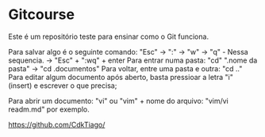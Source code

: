 # Gitcourse


Este é um repositório teste para ensinar como o Git funciona. 

Para salvar algo é o seguinte comando: "Esc" -> ":" -> "w" -> "q" - Nessa sequencia. -> "Esc" + ":wq" + enter
Para entrar numa pasta: "cd" ".nome da pasta" -> "cd .documentos" 
Para voltar, entre uma pasta e outra: "cd .."
Para editar algum documento após aberto, basta pressioar a letra "i" (insert) e escrever o que precisa;

Para abrir um documento: "vi" ou "vim" + nome do arquivo: "vim/vi readm.md" por exemplo.

https://github.com/CdkTiago/
